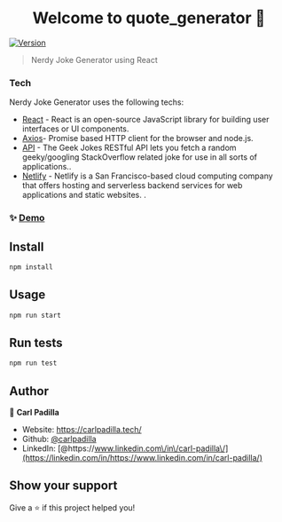 <h1 align="center">Welcome to quote_generator 👋</h1>
<p>
  <a href="https://www.npmjs.com/package/quote_generator" target="_blank">
    <img alt="Version" src="https://img.shields.io/npm/v/quote_generator.svg">
  </a>
</p>

> Nerdy Joke Generator using React

### Tech

Nerdy Joke Generator uses the following techs:

- [React](https://reactjs.org/) - React is an open-source JavaScript library for building user interfaces or UI components.
- [Axios](https://www.npmjs.com/package/axios)- Promise based HTTP client for the browser and node.js.
- [API](https://github.com/sameerkumar18/geek-joke-api) - The Geek Jokes RESTful API lets you fetch a random geeky/googling StackOverflow related joke for use in all sorts of applications..
- [Netlify](https://www.netlify.com/) - Netlify is a San Francisco-based cloud computing company that offers hosting and serverless backend services for web applications and static websites. .

### ✨ [Demo](https://nerdyjokes.netlify.app/)

## Install

```sh
npm install
```

## Usage

```sh
npm run start
```

## Run tests

```sh
npm run test
```

## Author

👤 **Carl Padilla**

- Website: https://carlpadilla.tech/
- Github: [@carlpadilla](https://github.com/carlpadilla)
- LinkedIn: [@https:\/\/www.linkedin.com\/in\/carl-padilla\/](https://linkedin.com/in/https://www.linkedin.com/in/carl-padilla/)

## Show your support

Give a ⭐️ if this project helped you!
